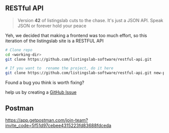 ## RESTful API

> Version **42** of listingslab cuts to the chase. It's just a JSON API. Speak JSON or forever hold your peace

Yeh, we decided that making a frontend was too much effort, so this iteration of the listingslab site is a RESTFUL API

```bash
# Clone repo
cd <working-dir>
git clone https://github.com/listingslab-software/restful-api.git

# If you want to  rename the project, do it here
git clone https://github.com/listingslab-software/restful-api.git new-project-name

```

Found a bug you think is worth fixing? 

help us by creating a [GitHub Issue](https://github.com/listingslab-software/listingslab-features/issues/new?assignees=listingslab&labels=&template=i-found-a-bug-.md&title=%5BBUG%5D) 


## Postman

https://app.getpostman.com/join-team?invite_code=5f51d97cebee4315223fd83688fdceda